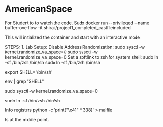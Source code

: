 # AmericanSpace
For Student to to watch the code.
Sudo docker run --privileged --name buffer-overflow -it shirali/project1_completed_castfileincluded


This will initialized the container and start with an interactive mode

STEPS: 1. Lab Setup: Disable Address Randomization: 
sudo sysctl -w kernel.randomize_va_space=0 sudo sysctl -w kernel.randomize_va_space=0 
Set a softlink to zsh for system shell: 
sudo ln -sf /bin/zsh /bin/sh sudo ln -sf /bin/zsh /bin/sh


export SHELL='/bin/sh'

env | grep "SHELL"

sudo sysctl -w kernel.randomize_va_space=0

sudo ln -sf /bin/zsh /bin/sh

Info registers 
python -c 'print("\x41" * 338)' > malfile

Is at the middle point.


